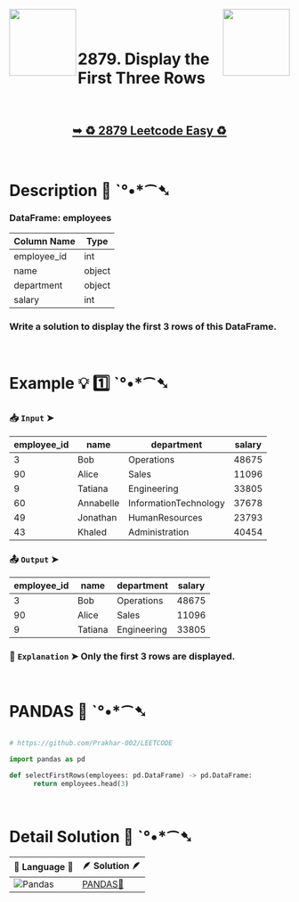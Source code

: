 
[<img align="left" src ="https://github.com/user-attachments/assets/c5e05cce-05ba-4f7d-8cea-67dc1112ab98" width = "120px" />](https://github.com/Prakhar-002/LEETCODE/tree/main/%F0%9F%93%9A%20Study%20%F0%9F%8E%A7%20Plan%20%F0%9F%91%A8%F0%9F%8F%BB%E2%80%8D%F0%9F%92%BB/%F0%9F%A7%AE%20Introduction%20to%20Pandas%20%F0%9F%90%BB%E2%80%8D%E2%9D%84%EF%B8%8F%20Learn%20Basic%20Pandas/%F0%9F%94%AC%20Examine%20Thoroughly%20%F0%9F%A7%AC/02%20Data%20Inspection/Day%20%E2%9E%BA%2002%20%F0%9F%90%BB%E2%80%8D%E2%9D%84%EF%B8%8F%202878.%20Get%20the%20Size%20of%20a%20DataFrame)
[<img align="right" src ="https://github.com/user-attachments/assets/6614aa7c-a424-4349-b963-2111d9e9aa0d" width = "120px" />](https://github.com/Prakhar-002/LEETCODE/tree/main/%F0%9F%93%9A%20Study%20%F0%9F%8E%A7%20Plan%20%F0%9F%91%A8%F0%9F%8F%BB%E2%80%8D%F0%9F%92%BB/%F0%9F%A7%AE%20Introduction%20to%20Pandas%20%F0%9F%90%BB%E2%80%8D%E2%9D%84%EF%B8%8F%20Learn%20Basic%20Pandas/%F0%9F%94%AC%20Examine%20Thoroughly%20%F0%9F%A7%AC/03%20Data%20Selecting/Day%20%E2%9E%BA%2004%20%F0%9F%90%BB%E2%80%8D%E2%9D%84%EF%B8%8F%202880.%20Select%20Data)

</br>
</br>

# 2879. Display the First Three Rows

</br>

<h2 align="center"> 

<a href="https://leetcode.com/problems/display-the-first-three-rows/?envType=study-plan-v2&envId=introduction-to-pandas&lang=pythondata"><strong>➥ ♻️ 2879 Leetcode Easy ♻️ </strong></a>
</h2>

</br>

# Description 📜 ˋ°•*⁀➷

### DataFrame: employees

| Column Name | Type   |
|-------------|--------|
| employee_id | int    |
| name        | object |
| department  | object |
| salary      | int    |

### Write a solution to display the first 3 rows of this DataFrame.

</br>

# Example 💡 1️⃣ ˋ°•*⁀➷

  ### 📥 `Input`  ➤ 

| employee_id | name      | department            | salary |
| ----------- | --------- | --------------------- | ------ |
| 3           | Bob       | Operations            | 48675  |
| 90          | Alice     | Sales                 | 11096  |
| 9           | Tatiana   | Engineering           | 33805  |
| 60          | Annabelle | InformationTechnology | 37678  |
| 49          | Jonathan  | HumanResources        | 23793  |
| 43          | Khaled    | Administration        | 40454  |

  ### 📤 `Output`  ➤ 

| employee_id | name    | department  | salary |
| ----------- | ------- | ----------- | ------ |
| 3           | Bob     | Operations  | 48675  |
| 90          | Alice   | Sales       | 11096  |
| 9           | Tatiana | Engineering | 33805  |

  ### 🔦 `Explanation`  ➤ Only the first 3 rows are displayed.

</br>

# PANDAS 🐼 ˋ°•*⁀➷

```python

# https://github.com/Prakhar-002/LEETCODE

import pandas as pd

def selectFirstRows(employees: pd.DataFrame) -> pd.DataFrame:
      return employees.head(3)

```

</br>

# Detail Solution 🧮 ˋ°•*⁀➷

| 📒 Language 📒  | 🪶 Solution 🪶 |
| ------------- | ------------- |
| ![Pandas](https://img.shields.io/badge/pandas-%23150458.svg?style=for-the-badge&logo=pandas&logoColor=white) | [PANDAS🐼](https://github.com/Prakhar-002/LEETCODE/blob/main/%F0%9F%93%9A%20Study%20%F0%9F%8E%A7%20Plan%20%F0%9F%91%A8%F0%9F%8F%BB%E2%80%8D%F0%9F%92%BB/%F0%9F%A7%AE%20Introduction%20to%20Pandas%20%F0%9F%90%BB%E2%80%8D%E2%9D%84%EF%B8%8F%20Learn%20Basic%20Pandas/%F0%9F%94%AC%20Examine%20Thoroughly%20%F0%9F%A7%AC/02%20Data%20Inspection/Day%20%E2%9E%BA%2003%20%F0%9F%90%BB%E2%80%8D%E2%9D%84%EF%B8%8F%202879.%20Display%20the%20First%20Three%20Rows/%F0%9F%90%BC%20Pandas%20-%202879.%20Display%20the%20First%20Thr.py) |
